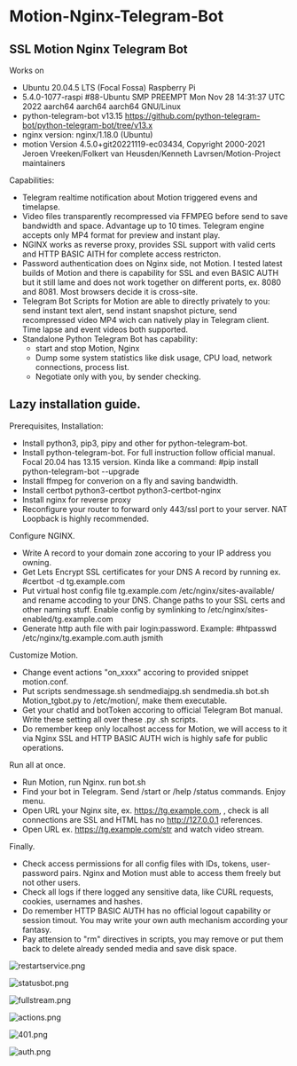 # Motion-Nginx-Telegram-Bot
## SSL Motion Nginx Telegram Bot

Works on
* Ubuntu 20.04.5 LTS (Focal Fossa) Raspberry Pi 
* 5.4.0-1077-raspi #88-Ubuntu SMP PREEMPT Mon Nov 28 14:31:37 UTC 2022 aarch64 aarch64 aarch64 GNU/Linux
* python-telegram-bot v13.15 https://github.com/python-telegram-bot/python-telegram-bot/tree/v13.x
* nginx version: nginx/1.18.0 (Ubuntu)
* motion Version 4.5.0+git20221119-ec03434, Copyright 2000-2021 Jeroen Vreeken/Folkert van Heusden/Kenneth Lavrsen/Motion-Project maintainers

Capabilities:
* Telegram realtime notification about Motion triggered evens and timelapse.
* Video files transparently recompressed via FFMPEG before send to save bandwidth and space. Advantage up to 10 times. Telegram engine accepts only MP4 format for preview and instant play.
* NGINX works as reverse proxy, provides SSL support with valid certs and HTTP BASIC AITH for complete access restricton.
* Password authentication does on Nginx side, not Motion. I tested latest builds of Motion and there is capability for SSL and even BASIC AUTH but it still lame and does not work together on different ports, ex. 8080 and 8081. Most browsers decide it is cross-site.
* Telegram Bot Scripts for Motion are able to directly privately to you: send instant text alert, send instant snapshot picture, send recompressed video MP4 wich can natively play in Telegram client. Time lapse and event videos both supported.
* Standalone Python Telegram Bot has capability:
  - start and stop Motion, Nginx
  - Dump some system statistics like disk usage, CPU load, network connections, process list.
  - Negotiate only with you, by sender checking.

## Lazy installation guide.

Prerequisites, Installation:

* Install python3, pip3, pipy and other for python-telegram-bot.
* Install python-telegram-bot. For full instruction follow official manual. Focal 20.04 has 13.15 version. Kinda like a command: #pip install python-telegram-bot --upgrade
* Install ffmpeg for converion on a fly and saving bandwidth.
* Install certbot python3-certbot python3-certbot-nginx
* Install nginx for reverse proxy
* Reconfigure your router to forward only 443/ssl port to your server. NAT Loopback is highly recommended.

Configure NGINX.

* Write A record to your domain zone accoring to your IP address you owning.
* Get Lets Encrypt SSL certificates for your DNS A record by running ex. #certbot -d tg.example.com
* Put virtual host config file tg.example.com /etc/nginx/sites-available/ and rename accoding to your DNS. Change paths to your SSL certs and other naming stuff. Enable config by symlinking to /etc/nginx/sites-enabled/tg.example.com
* Generate http auth file with pair login:password. Example: #htpasswd /etc/nginx/tg.example.com.auth jsmith 

Customize Motion.

* Change event actions "on_xxxx" accoring to provided snippet motion.conf.
* Put scripts sendmessage.sh sendmediajpg.sh sendmedia.sh bot.sh Motion_tgbot.py to /etc/motion/, make them executable.
* Get your chatId and botToken accoring to official Telegram Bot manual. Write these setting all over these .py .sh scripts.
* Do remember keep only localhost access for Motion, we will access to it via Nginx SSL and HTTP BASIC AUTH wich is highly safe for public operations.

Run all at once.

* Run Motion, run Nginx. run bot.sh
* Find your bot in Telegram. Send /start or /help /status commands. Enjoy menu.
* Open URL your Nginx site, ex. https://tg.example.com, , check is all connections are SSL and HTML has no http://127.0.0.1 references.
* Open URL ex. https://tg.example.com/str and watch video stream.

Finally.

* Check access permissions for all config files with IDs, tokens, user-password pairs. Nginx and Motion must able to access them freely but not other users.
* Check all logs if there logged any sensitive data, like CURL requests, cookies, usernames and hashes.
* Do remember HTTP BASIC AUTH has no official logout capability or session timout. You may write your own auth mechanism according your fantasy.
* Pay attension to "rm" directives in scripts, you may remove or put them back to delete already sended media and save disk space.

![restartservice.png](restartservice.png)

![statusbot.png](statusbot.png)

![fullstream.png](fullstream.png)

![actions.png](actions.png)

![401.png](401.png)

![auth.png](auth.png)
